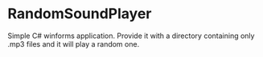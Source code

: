 # RandomSoundPlayer

Simple C# winforms application. Provide it with a directory containing only .mp3 files and it will play a random one.
